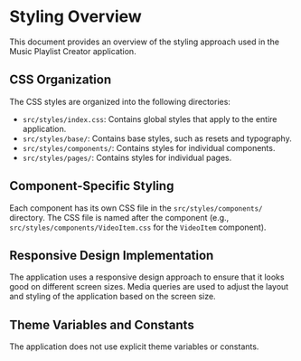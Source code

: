 # Styling Overview

This document provides an overview of the styling approach used in the Music Playlist Creator application.

## CSS Organization

The CSS styles are organized into the following directories:

-   `src/styles/index.css`: Contains global styles that apply to the entire application.
-   `src/styles/base/`: Contains base styles, such as resets and typography.
-   `src/styles/components/`: Contains styles for individual components.
-   `src/styles/pages/`: Contains styles for individual pages.

## Component-Specific Styling

Each component has its own CSS file in the `src/styles/components/` directory. The CSS file is named after the component (e.g., `src/styles/components/VideoItem.css` for the `VideoItem` component).

## Responsive Design Implementation

The application uses a responsive design approach to ensure that it looks good on different screen sizes. Media queries are used to adjust the layout and styling of the application based on the screen size.

## Theme Variables and Constants

The application does not use explicit theme variables or constants.
